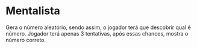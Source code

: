 # Mentalista
Gera o número aleatório, sendo assim, o jogador terá que descobrir qual é número.
Jogador terá apenas 3 tentativas, após essas chances, mostra o número correto.
